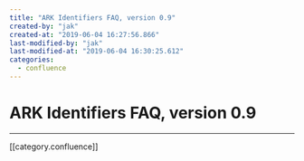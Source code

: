 ```yaml
---
title: "ARK Identifiers FAQ, version 0.9"
created-by: "jak"
created-at: "2019-06-04 16:27:56.866"
last-modified-by: "jak"
last-modified-at: "2019-06-04 16:30:25.612"
categories:
  - confluence
---
```


# ARK Identifiers FAQ, version 0.9


---

[[category.confluence]]
